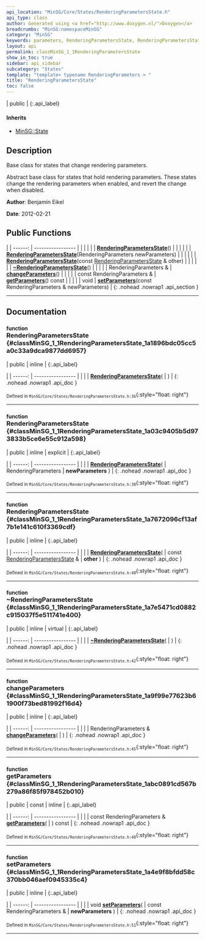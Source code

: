 ```yaml
---
api_location: "MinSG/Core/States/RenderingParametersState.h"
api_type: class
author: Generated using <a href="http://www.doxygen.nl/">Doxygen</a>
breadcrumbs: "MinSG:namespaceMinSG"
category: "MinSG"
keywords: parameters, RenderingParametersState, RenderingParametersState, RenderingParametersState, ~RenderingParametersState, changeParameters, getParameters, setParameters
layout: api
permalink: classMinSG_1_1RenderingParametersState
show_in_toc: true
sidebar: api_sidebar
subcategory: "States"
template: "template< typename RenderingParameters > "
title: "RenderingParametersState"
toc: false
---
```


| public |
{:.api_label}

#### Inherits

* [MinSG::State](classMinSG_1_1State)


## Description

Base class for states that change rendering parameters.

Abstract base class for states that hold rendering parameters. These states change the rendering parameters when enabled, and revert the change when disabled.

**Author**: Benjamin Eikel



**Date**: 2012-02-21





## Public Functions

|
| ------: | ----------------- |
|  | |
|  | **[RenderingParametersState](#classMinSG_1_1RenderingParametersState_1a1896bdc05cc5a0c33a9dca9877dd6957)**() |
|  | |
|  | **[RenderingParametersState](#classMinSG_1_1RenderingParametersState_1a03c9405b5d973833b5ce6e55c912a598)**(RenderingParameters newParameters) |
|  | |
|  | **[RenderingParametersState](#classMinSG_1_1RenderingParametersState_1a7672096cf13af7b1e141c610f3369cdf)**(const [RenderingParametersState](classMinSG_1_1RenderingParametersState) & other) |
|  | |
|  | **[~RenderingParametersState](#classMinSG_1_1RenderingParametersState_1a7e5471cd0882c915037f5e511741e400)**() |
|  | |
| RenderingParameters & | **[changeParameters](#classMinSG_1_1RenderingParametersState_1a9f99e77623b61900f73bed81992f16d4)**() |
|  | |
| const RenderingParameters & | **[getParameters](#classMinSG_1_1RenderingParametersState_1abc0891cd567b279a86f85f978452b010)**() const |
|  | |
| void | **[setParameters](#classMinSG_1_1RenderingParametersState_1a4e9f8bfdd58c370bb046aef0945335c4)**(const RenderingParameters & newParameters) |
{: .nohead .nowrap1 .api_section }


-------------------------------------------------------------------

## Documentation

### <small>function</small><br/> RenderingParametersState {#classMinSG_1_1RenderingParametersState_1a1896bdc05cc5a0c33a9dca9877dd6957}

| public | inline |
{:.api_label}

|
| ------: | ----------------- |
|  |
|  **[RenderingParametersState](#classMinSG_1_1RenderingParametersState_1a1896bdc05cc5a0c33a9dca9877dd6957)**( |  ) |
{: .nohead .nowrap1 .api_doc }





<sub>Defined in `MinSG/Core/States/RenderingParametersState.h:36`</sub>{:style="float: right"}

-------------------------------------------------------------------

### <small>function</small><br/> RenderingParametersState {#classMinSG_1_1RenderingParametersState_1a03c9405b5d973833b5ce6e55c912a598}

| public | inline | explicit |
{:.api_label}

|
| ------: | ----------------- |
|  |
|  **[RenderingParametersState](#classMinSG_1_1RenderingParametersState_1a03c9405b5d973833b5ce6e55c912a598)**( | RenderingParameters | **newParameters** ) |
{: .nohead .nowrap1 .api_doc }





<sub>Defined in `MinSG/Core/States/RenderingParametersState.h:38`</sub>{:style="float: right"}

-------------------------------------------------------------------

### <small>function</small><br/> RenderingParametersState {#classMinSG_1_1RenderingParametersState_1a7672096cf13af7b1e141c610f3369cdf}

| public | inline |
{:.api_label}

|
| ------: | ----------------- |
|  |
|  **[RenderingParametersState](#classMinSG_1_1RenderingParametersState_1a7672096cf13af7b1e141c610f3369cdf)**( | const [RenderingParametersState](classMinSG_1_1RenderingParametersState) & | **other** ) |
{: .nohead .nowrap1 .api_doc }





<sub>Defined in `MinSG/Core/States/RenderingParametersState.h:40`</sub>{:style="float: right"}

-------------------------------------------------------------------

### <small>function</small><br/> ~RenderingParametersState {#classMinSG_1_1RenderingParametersState_1a7e5471cd0882c915037f5e511741e400}

| public | inline | virtual |
{:.api_label}

|
| ------: | ----------------- |
|  |
|  **[~RenderingParametersState](#classMinSG_1_1RenderingParametersState_1a7e5471cd0882c915037f5e511741e400)**( |  ) |
{: .nohead .nowrap1 .api_doc }





<sub>Defined in `MinSG/Core/States/RenderingParametersState.h:42`</sub>{:style="float: right"}

-------------------------------------------------------------------

### <small>function</small><br/> changeParameters {#classMinSG_1_1RenderingParametersState_1a9f99e77623b61900f73bed81992f16d4}

| public | inline |
{:.api_label}

|
| ------: | ----------------- |
|  |
| RenderingParameters & **[changeParameters](#classMinSG_1_1RenderingParametersState_1a9f99e77623b61900f73bed81992f16d4)**( |  ) |
{: .nohead .nowrap1 .api_doc }





<sub>Defined in `MinSG/Core/States/RenderingParametersState.h:45`</sub>{:style="float: right"}

-------------------------------------------------------------------

### <small>function</small><br/> getParameters {#classMinSG_1_1RenderingParametersState_1abc0891cd567b279a86f85f978452b010}

| public | const | inline |
{:.api_label}

|
| ------: | ----------------- |
|  |
| const RenderingParameters & **[getParameters](#classMinSG_1_1RenderingParametersState_1abc0891cd567b279a86f85f978452b010)**( |  ) const |
{: .nohead .nowrap1 .api_doc }





<sub>Defined in `MinSG/Core/States/RenderingParametersState.h:48`</sub>{:style="float: right"}

-------------------------------------------------------------------

### <small>function</small><br/> setParameters {#classMinSG_1_1RenderingParametersState_1a4e9f8bfdd58c370bb046aef0945335c4}

| public | inline |
{:.api_label}

|
| ------: | ----------------- |
|  |
| void **[setParameters](#classMinSG_1_1RenderingParametersState_1a4e9f8bfdd58c370bb046aef0945335c4)**( | const RenderingParameters & | **newParameters** ) |
{: .nohead .nowrap1 .api_doc }





<sub>Defined in `MinSG/Core/States/RenderingParametersState.h:51`</sub>{:style="float: right"}

-------------------------------------------------------------------

